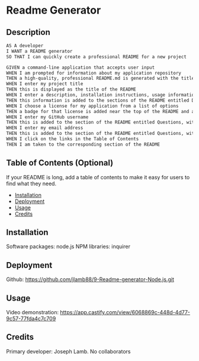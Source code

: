 # Readme Generator

## Description

```md
AS A developer
I WANT a README generator
SO THAT I can quickly create a professional README for a new project
```

```md
GIVEN a command-line application that accepts user input
WHEN I am prompted for information about my application repository
THEN a high-quality, professional README.md is generated with the title of my project and sections entitled Description, Table of Contents, Installation, Usage, License, Contributing, Tests, and Questions
WHEN I enter my project title
THEN this is displayed as the title of the README
WHEN I enter a description, installation instructions, usage information, contribution guidelines, and test instructions
THEN this information is added to the sections of the README entitled Description, Installation, Usage, Contributing, and Tests
WHEN I choose a license for my application from a list of options
THEN a badge for that license is added near the top of the README and a notice is added to the section of the README entitled License that explains which license the application is covered under
WHEN I enter my GitHub username
THEN this is added to the section of the README entitled Questions, with a link to my GitHub profile
WHEN I enter my email address
THEN this is added to the section of the README entitled Questions, with instructions on how to reach me with additional questions
WHEN I click on the links in the Table of Contents
THEN I am taken to the corresponding section of the README
```

## Table of Contents (Optional)

If your README is long, add a table of contents to make it easy for users to find what they need.

- [Installation](#installation)
- [Deployment](#deployment)
- [Usage](#usage)
- [Credits](#credits)

## Installation
Software packages: node.js
NPM libraries: inquirer

## Deployment
Github: https://github.com/jlamb88/9-Readme-generator-Node.js.git

## Usage
Video demonstration:
https://app.castify.com/view/6068869c-448d-4d77-9c57-77fda4c7c709

## Credits
Primary developer: Joseph Lamb. No collaborators

    